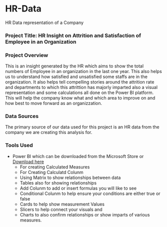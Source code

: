 # HR-Data
HR Data representation of a Company

### Project Title: HR Insight on Attrition and Satisfaction of Employee in an Organization

### Project Overview
This is an insight generated by the HR which aims to show the total numbers of Employee in an organization in the last one year. This also helps us to understand how satisfied and unsatisfied some staffs are in the organization. It also helps tell compelling stories around the attrition rate and departments to which this attrittion has majorly imparted also a visual representation and some calculations all done on the Power BI platform. This will help the company know what and which area to improve on and how best to move forward as an organizzation.

### Data Sources
The primary source of our data used for this project is an HR data from the company we are creating this analysis for.

### Tools Used
- Power BI which can be downloaded from the Microsoft Store or [Download here](https://apps.microsoft.com/detail/9ntxr16hnw1t?launch=true&mode=full&hl=en-us&gl=ng&ocid=bingwebsearch)
  - For creating Calculated Measures
  - For Creating Calculatd Colunm
  - Using Matrix to show relationships between data
  - Tables also for showing relationships
  - Add Colunm to add or insert formulas you will like to see
  - Conditional Colunm to help ensure your conditions are either true or false
  - Cards to help show measurement Values
  - Slicers to help connect your visuals and
  - Charts to also confirm relationships or show imparts of various measures.
 
  
